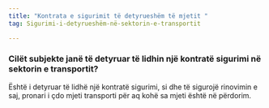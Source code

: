 ```yaml
---
title: "Kontrata e sigurimit të detyrueshëm të mjetit "
tag: Sigurimi-i-detyrueshëm-në-sektorin-e-transportit

---
```


### Cilët subjekte janë të detyruar të lidhin një kontratë sigurimi në sektorin e transportit?

Është i detyruar të lidhë një kontratë sigurimi, si dhe të sigurojë rinovimin e saj, pronari i çdo mjeti transporti për aq kohë sa mjeti është në përdorim.
